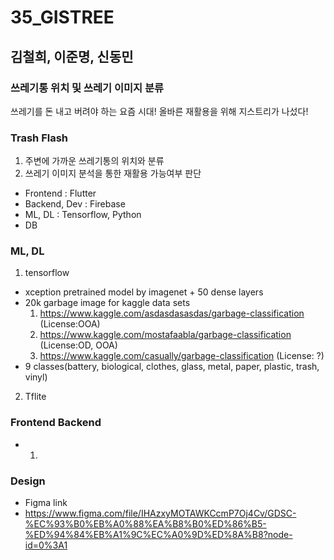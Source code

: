 # 35_GISTREE

## 김철희, 이준명, 신동민

### 쓰레기통 위치 및 쓰레기 이미지 분류

쓰레기를 돈 내고 버려야 하는 요즘 시대! 
올바른 재활용을 위해 지스트리가 나섰다!

### Trash Flash

1. 주변에 가까운 쓰레기통의 위치와 분류
2. 쓰레기 이미지 분석을 통한 재활용 가능여부 판단 

- Frontend : Flutter
- Backend, Dev : Firebase
- ML, DL : Tensorflow, Python
- DB

### ML, DL

1. tensorflow

- xception pretrained model by imagenet + 50 dense layers
- 20k garbage image for kaggle data sets
  1. https://www.kaggle.com/asdasdasasdas/garbage-classification (License:OOA)
  2. https://www.kaggle.com/mostafaabla/garbage-classification (License:OD, OOA)
  3. https://www.kaggle.com/casually/garbage-classification (License: ?)
- 9 classes(battery, biological, clothes, glass, metal, paper, plastic, trash, vinyl)

2. Tflite

### Frontend Backend
- 1. 

### Design

- Figma link
- https://www.figma.com/file/IHAzxyMOTAWKCcmP7Oj4Cv/GDSC-%EC%93%B0%EB%A0%88%EA%B8%B0%ED%86%B5-%ED%94%84%EB%A1%9C%EC%A0%9D%ED%8A%B8?node-id=0%3A1

